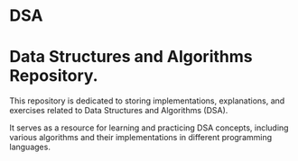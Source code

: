 # DSA
# Data Structures and Algorithms Repository.  
This repository is dedicated to storing implementations, explanations, and exercises related to Data Structures and Algorithms (DSA).

It serves as a resource for learning and practicing DSA concepts, including various algorithms and their implementations in different programming languages.
